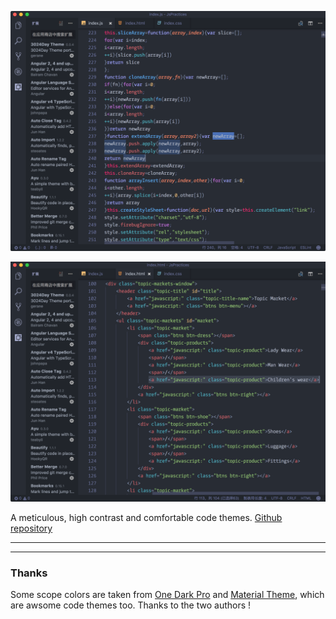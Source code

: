 <p align="center"><img width="1024px" src="./static/dark_javascript.png"></p>
<p align="center"><img width="1024px" src="./static/dark_html.png"></p>

A meticulous, high contrast and comfortable code themes. [Github repository](https://github.com/fisheva/Eva-code-themes)

---


---
### Thanks
Some scope colors are taken from [One Dark Pro](https://marketplace.visualstudio.com/items?itemName=zhuangtongfa.Material-theme) and [Material Theme](https://marketplace.visualstudio.com/items?itemName=Equinusocio.vsc-material-theme), which are awsome code themes too. Thanks to the two authors !

